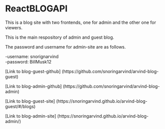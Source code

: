 # ReactBLOGAPI

<p>This is a blog site with two frontends, one for admin and the other one for viewers.</p>

<p>This is the main respository of admin and guest blog.</p>
<p>The password and username for admin-site are as follows.</p>
<div>
-username: snorignarvind
</div>
<div>-password: BillMusk12</div>
<p>
<div>[Link to blog-guest-github] (https://github.com/snoringarvind/arvind-blog-guest)</div></p>


<p>
<div>[Link to blog-admin-github] (https://github.com/snoringarvind/arvind-blog-admin)</div></p>

<p>
<div>[Link to blog-guest-site] (https://snoringarvind.github.io/arvind-blog-guest/#/blogs)</div></p>


<p>
<div>[Link to blog-admin-site] (https://snoringarvind.github.io/arvind-blog-admin/)</div></p>
